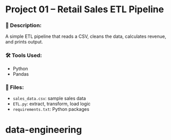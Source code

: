 # Project 01 – Retail Sales ETL Pipeline

### 📄 Description:
A simple ETL pipeline that reads a CSV, cleans the data, calculates revenue, and prints output.

### 🛠️ Tools Used:
- Python
- Pandas

### 📁 Files:
- `sales_data.csv`: sample sales data
- `ETL.py`: extract, transform, load logic
- `requirements.txt`: Python packages

# data-engineering
